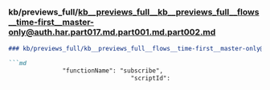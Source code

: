 ### kb/previews_full/kb__previews_full__kb__previews_full__flows__time-first__master-only@auth.har.part017.md.part001.md.part002.md

```md
### kb/previews_full/kb__previews_full__flows__time-first__master-only@auth.har.part017.md.part001.md (part 002)

```md
               "functionName": "subscribe",
                                  "scriptId": 
```

```

```

